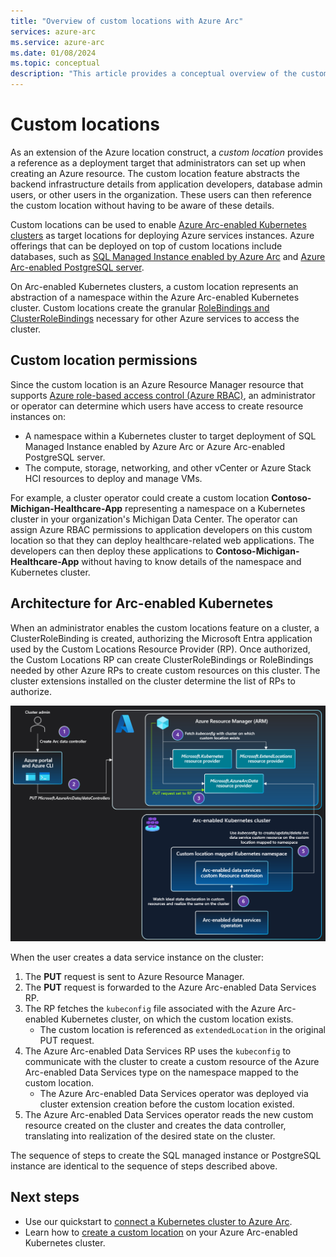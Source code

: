 ```yaml
---
title: "Overview of custom locations with Azure Arc"
services: azure-arc
ms.service: azure-arc
ms.date: 01/08/2024
ms.topic: conceptual
description: "This article provides a conceptual overview of the custom locations capability of Azure Arc."
---
```


# Custom locations

As an extension of the Azure location construct, a *custom location* provides a reference as a deployment target that administrators can set up when creating an Azure resource. The custom location feature abstracts the backend infrastructure details from application developers, database admin users, or other users in the organization. These users can then reference the custom location without having to be aware of these details.

Custom locations can be used to enable [Azure Arc-enabled Kubernetes clusters](../kubernetes/overview.md) as target locations for deploying Azure services instances. Azure offerings that can be deployed on top of custom locations include databases, such as [SQL Managed Instance enabled by Azure Arc](/azure/azure-arc/data/managed-instance-overview) and [Azure Arc-enabled PostgreSQL server](/azure/azure-arc/data/what-is-azure-arc-enabled-postgresql).

On Arc-enabled Kubernetes clusters, a custom location represents an abstraction of a namespace within the Azure Arc-enabled Kubernetes cluster. Custom locations create the granular [RoleBindings and ClusterRoleBindings](https://kubernetes.io/docs/reference/access-authn-authz/rbac/#rolebinding-and-clusterrolebinding) necessary for other Azure services to access the cluster.

## Custom location permissions

Since the custom location is an Azure Resource Manager resource that supports [Azure role-based access control (Azure RBAC)](../../role-based-access-control/overview.md), an administrator or operator can determine which users have access to create resource instances on:

* A namespace within a Kubernetes cluster to target deployment of SQL Managed Instance enabled by Azure Arc or Azure Arc-enabled PostgreSQL server.
* The compute, storage, networking, and other vCenter or Azure Stack HCI resources to deploy and manage VMs.

For example, a cluster operator could create a custom location **Contoso-Michigan-Healthcare-App** representing a namespace on a Kubernetes cluster in your organization's Michigan Data Center. The operator can assign Azure RBAC permissions to application developers on this custom location so that they can deploy healthcare-related web applications. The developers can then deploy these applications to **Contoso-Michigan-Healthcare-App** without having to know details of the namespace and Kubernetes cluster.

## Architecture for Arc-enabled Kubernetes

When an administrator enables the custom locations feature on a cluster, a ClusterRoleBinding is created, authorizing the Microsoft Entra application used by the Custom Locations Resource Provider (RP). Once authorized, the Custom Locations RP can create ClusterRoleBindings or RoleBindings needed by other Azure RPs to create custom resources on this cluster. The cluster extensions installed on the cluster determine the list of RPs to authorize.

[ ![Diagram showing custom locations architecture on Arc-enabled Kubernetes.](../kubernetes/media/conceptual-custom-locations-usage.png) ](../kubernetes/media/conceptual-custom-locations-usage.png#lightbox)

When the user creates a data service instance on the cluster:

1. The **PUT** request is sent to Azure Resource Manager.
1. The **PUT** request is forwarded to the Azure Arc-enabled Data Services RP.
1. The RP fetches the `kubeconfig` file associated with the Azure Arc-enabled Kubernetes cluster, on which the custom location exists.
   * The custom location is referenced as `extendedLocation` in the original PUT request.
1. The Azure Arc-enabled Data Services RP uses the `kubeconfig` to communicate with the cluster to create a custom resource of the Azure Arc-enabled Data Services type on the namespace mapped to the custom location.
   * The Azure Arc-enabled Data Services operator was deployed via cluster extension creation before the custom location existed.
1. The Azure Arc-enabled Data Services operator reads the new custom resource created on the cluster and creates the data controller, translating into realization of the desired state on the cluster.

The sequence of steps to create the SQL managed instance or PostgreSQL instance are identical to the sequence of steps described above.

## Next steps

* Use our quickstart to [connect a Kubernetes cluster to Azure Arc](../kubernetes/quickstart-connect-cluster.md).
* Learn how to [create a custom location](../kubernetes/custom-locations.md) on your Azure Arc-enabled Kubernetes cluster.
